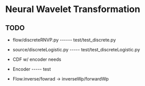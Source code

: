 # Neural Wavelet Transformation

## TODO

- flow/discreteRNVP.py  ------ test/test_discrete.py

- source/discreteLogistic.py ----- test/test_discreteLogistic.py

- CDF w/ encoder needs

- Encoder ----- test

- Flow.inverse/fowrad -> inverseWp/forwardWp

  